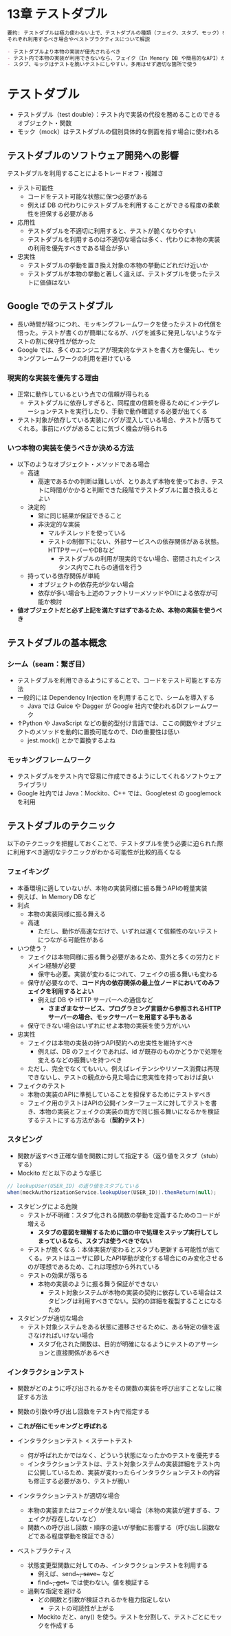 # 13章 テストダブル

```markdown
要約: テストダブルは極力使わない上で、テストダブルの種類（フェイク、スタブ、モック）を解説し、
それぞれ利用するべき場合やベストプラクティスについて解説

- テストダブルより本物の実装が優先されるべき
- テスト内で本物の実装が利用できないなら、フェイク（In Memory DB や簡易的なAPI）が理想的であることが多い
- スタブ、モックはテストを脆いテストにしやすい。多用はせず適切な箇所で使う
```

# テストダブル

- テストダブル（test double）：テスト内で実装の代役を務めることのできるオブジェクト・関数
- モック（mock）はテストダブルの個別具体的な側面を指す場合に使われる

## テストダブルのソフトウェア開発への影響

テストダブルを利用することによるトレードオフ・複雑さ

- テスト可能性
  - コードをテスト可能な状態に保つ必要がある
  - 例えば DB の代わりにテストダブルを利用することができる程度の柔軟性を担保する必要がある
- 応用性
  - テストダブルを不適切に利用すると、テストが脆くなりやすい
  - テストダブルを利用するのは不適切な場合は多く、代わりに本物の実装の利用を優先すべきである場合が多い
- 忠実性
  - テストダブルの挙動を置き換え対象の本物の挙動にどれだけ近いか
  - テストダブルが本物の挙動と著しく違えば、テストダブルを使ったテストに価値はない

## Google でのテストダブル

- 長い時間が経つにつれ、モッキングフレームワークを使ったテストの代償を悟った。テストが書くのが簡単になるが、バグを滅多に発見しないようなテストの割に保守性が低かった
- Google では、多くのエンジニアが現実的なテストを書く方を優先し、モッキングフレームワークの利用を避けている

### 現実的な実装を優先する理由

- 正常に動作しているという点での信頼が得られる
  - テストダブルに依存しすぎると、同程度の信頼を得るためにインテグレーションテストを実行したり、手動で動作確認する必要が出てくる
- テスト対象が依存している実装にバグが混入している場合、テストが落ちてくれる。事前にバグがあることに気づく機会が得られる

### いつ本物の実装を使うべきか決める方法

- 以下のようなオブジェクト・メソッドである場合
  - 高速
    - 高速であるかの判断は難しいが、とりあえず本物を使っておき、テストに時間がかかると判断できた段階でテストダブルに置き換えるとよい
  - 決定的
    - 常に同じ結果が保証できること
    - 非決定的な実装
      - マルチスレッドを使っている
      - テストの制御下にない、外部サービスへの依存関係がある状態。HTTPサーバーやDBなど
        - テストダブルの利用が現実的でない場合、密閉されたインスタンス内でこれらの通信を行う
  - 持っている依存関係が単純
    - オブジェクトの依存先が少ない場合
    - 依存が多い場合も上述のファクトリーメソッドやDIによる依存が可能か検討
- **値オブジェクトだと必ず上記を満たすはずであるため、本物の実装を使うべき**

## テストダブルの基本概念

### シーム（seam：繋ぎ目）

- テストダブルを利用できるようにすることで、コードをテスト可能とする方法
- 一般的には Dependency Injection を利用することで、シームを導入する
  - Java では Guice や Dagger が Google 社内で使われるDIフレームワーク
- ↑Python や JavaScript などの動的型付け言語では、ここの関数やオブジェクトのメソッドを動的に置換可能なので、DIの重要性は低い
  - jest.mock() とかで置換するよね

### モッキングフレームワーク

- テストダブルをテスト内で容易に作成できるようにしてくれるソフトウェアライブラリ
- Google 社内では Java：Mockito、C++ では、Googletest の googlemock を利用

## テストダブルのテクニック

以下のテクニックを把握しておくことで、テストダブルを使う必要に迫られた際に利用すべき適切なテクニックがわかる可能性が比較的高くなる

### フェイキング

- 本番環境に適していないが、本物の実装同様に振る舞うAPIの軽量実装
- 例えば、In Memory DB など
- 利点
  - 本物の実装同様に振る舞える
  - 高速
    - ただし、動作が高速なだけで、いずれは遅くて信頼性のないテストにつながる可能性がある
- いつ使う？
  - フェイクは本物同様に振る舞う必要があるため、意外と多くの労力とドメイン経験が必要
    - 保守も必要。実装が変わるにつれて、フェイクの振る舞いも変わる
  - 保守が必要なので、**コード内の依存関係の最上位ノードにおいてのみフェイクを利用するとよい**
    - 例えば DB や HTTP サーバーへの通信など
      - **さまざまなサービス、プログラミング言語から参照されるHTTPサーバーの場合、モックサーバーを用意する手もある**
  - 保守できない場合はいずれにせよ本物の実装を使う方がいい
- 忠実性
  - フェイクは本物の実装の持つAPI契約への忠実性を維持すべき
    - 例えば、DB のフェイクであれば、id が既存のものかどうかで処理を変えるなどの振舞いを持つべき
  - ただし、完全でなくてもいい。例えばレイテンシやリソース消費は再現できないし、テストの観点から見た場合に忠実性を持っておけば良い
- フェイクのテスト
  - 本物の実装のAPIに準拠していることを担保するためにテストすべき
  - フェイク用のテストはAPIの公開インターフェースに対してテストを書き、本物の実装とフェイクの実装の両方で同じ振る舞いになるかを検証するテストにする方法がある（**契約テスト**）

### スタビング

- 関数が返すべき正確な値を関数に対して指定する（返り値をスタブ（stub）する）
- Mockito だと以下のような感じ

```java
// lookupUser(USER_ID) の返り値をスタブしている
when(mockAuthorizationService.lookupUser(USER_ID)).thenReturn(null);
```

- スタビングによる危険
  - テストが不明確：スタブ化される関数の挙動を定義するためのコードが増える
    - **スタブの意図を理解するために頭の中で処理をステップ実行してしまっているなら、スタブは使うべきでない**
  - テストが脆くなる：本体実装が変わるとスタブも更新する可能性が出てくる。テストはユーザに即したAPI挙動が変化する場合にのみ変化させるのが理想であるため、これは理想から外れている
  - テストの効果が落ちる
    - 本物の実装のように振る舞う保証ができない
      - テスト対象システムが本物の実装の契約に依存している場合はスタビングは利用すべきでない。契約の詳細を複製することになるため
- スタビングが適切な場合
  - テスト対象システムをある状態に遷移させるために、ある特定の値を返さなければいけない場合
    - スタブ化された関数は、目的が明確になるようにテストのアサーションと直接関係があるべき

### インタラクションテスト

- 関数がどのように呼び出されるかをその関数の実装を呼び出すことなしに検証する方法

- 関数の引数や呼び出し回数をテスト内で指定する

- **これが俗にモッキングと呼ばれる**

- インタラクションテスト < ステートテスト
  - 何が呼ばれたかではなく、どういう状態になったかのテストを優先する
  - インタラクションテストは、テスト対象システムの実装詳細をテスト内に公開しているため、実装が変わったらインタラクションテストの内容も修正する必要があり、テストが脆い

- インタラクションテストが適切な場合
  - 本物の実装またはフェイクが使えない場合（本物の実装が遅すぎる、フェイクが存在しないなど）
  - 関数への呼び出し回数・順序の違いが挙動に影響する（呼び出し回数などである程度挙動を検証できる）

- ベストプラクティス
  - 状態変更型関数に対してのみ、インタラクションテストを利用する
    - 例えば、send~~~, save~~~ など
    - find~~~, get~~~ では使わない。値を検証する
  - 過剰な指定を避ける
    - どの関数と引数が検証されるかを極力指定しない
      - テストの可読性が上がる
    - Mockito だと、any() を使う。テストを分割して、テストごとにモックを作成する
